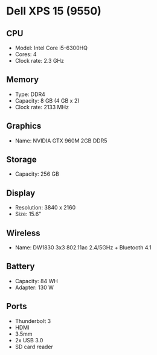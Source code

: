 # Dell XPS 15 (9550)

## CPU

- Model: Intel Core i5-6300HQ
- Cores: 4
- Clock rate: 2.3 GHz

## Memory

- Type: DDR4
- Capacity: 8 GB (4 GB x 2)
- Clock rate: 2133 MHz

## Graphics

- Name: NVIDIA GTX 960M 2GB DDR5

## Storage

- Capacity: 256 GB

## Display

- Resolution: 3840 x 2160
- Size: 15.6"

## Wireless

- Name: DW1830 3x3 802.11ac 2.4/5GHz + Bluetooth 4.1

## Battery

- Capacity: 84 WH
- Adapter: 130 W

## Ports

- Thunderbolt 3
- HDMI
- 3.5mm
- 2x USB 3.0
- SD card reader

